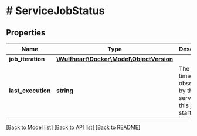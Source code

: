 # # ServiceJobStatus

## Properties

Name | Type | Description | Notes
------------ | ------------- | ------------- | -------------
**job_iteration** | [**\Wulfheart\Docker\Model\ObjectVersion**](ObjectVersion.md) |  | [optional]
**last_execution** | **string** | The last time, as observed by the server, that this job was started. | [optional]

[[Back to Model list]](../../README.md#models) [[Back to API list]](../../README.md#endpoints) [[Back to README]](../../README.md)
